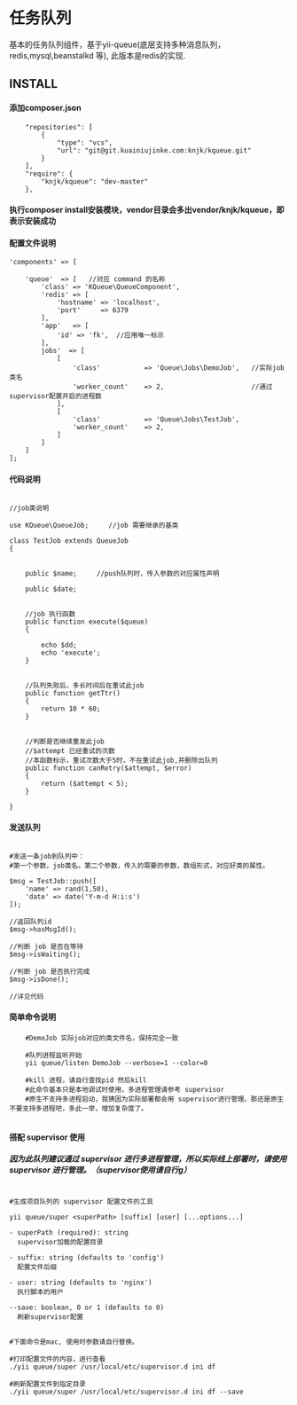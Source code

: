 任务队列
===============================

基本的任务队列组件，基于yii-queue(底层支持多种消息队列，redis,mysql,beanstalkd 等), 此版本是redis的实现.

INSTALL
-------------------
#### 添加composer.json
```
    "repositories": [
        {
            "type": "vcs",
            "url": "git@git.kuainiujinke.com:knjk/kqueue.git"
        }
    ],
    "require": {
        "knjk/kqueue": "dev-master"
    },
```

#### 执行composer install安装模块，vendor目录会多出vendor/knjk/kqueue，即表示安装成功

#### 配置文件说明


```
'components' => [

    'queue'  => [   //对应 command 的名称
        'class' => 'KQueue\QueueComponent',
        'redis' => [
            'hostname' => 'localhost',
            'port'     => 6379
        ],
        'app'   => [
            'id' => 'fk',  //应用唯一标示
        ],
        jobs'  => [
            [
                'class'           => 'Queue\Jobs\DemoJob',   //实际job类名
                'worker_count'    => 2,                      //通过supervisor配置开启的进程数
            ],
            [
                'class'           => 'Queue\Jobs\TestJob',
                'worker_count'    => 2,
            ]
        ]
    ]                                 
];
```

#### 代码说明
```
     
//job类说明

use KQueue\QueueJob;     //job 需要继承的基类

class TestJob extends QueueJob
{


    public $name;     //push队列时，传入参数的对应属性声明
    
    public $date;


    //job 执行函数
    public function execute($queue)
    {

        echo $dd;
        echo 'execute';
    }


    //队列失败后，多长时间后在重试此job
    public function getTtr()
    {
        return 10 * 60;
    }


    //判断是否继续重发此job
    //$attempt 已经重试的次数
    //本函数标示，重试次数大于5时，不在重试此job,并删除出队列
    public function canRetry($attempt, $error)
    {
        return ($attempt < 5);
    }

}

```

#### 发送队列
```

#发送一条job到队列中：
#第一个参数，job类名。第二个参数，传入的需要的参数，数组形式，对应好类的属性。

$msg = TestJob::push([
    'name' => rand(1,50),
    'date' => date('Y-m-d H:i:s')
]);

//返回队列id
$msg->hasMsgId();

//判断 job 是否在等待
$msg->isWaiting();

//判断 job 是否执行完成
$msg->isDone();

//详见代码

```

#### 简单命令说明
```
    #DemoJob 实际job对应的类文件名，保持完全一致
   
    #队列进程监听开始
    yii queue/listen DemoJob --verbose=1 --color=0    
    
    #kill 进程，请自行查找pid 然后kill
    #此命令基本只是本地调试时使用，多进程管理请参考 supervisor
    #原生不支持多进程启动，我猜因为实际部署都会用 supervisor进行管理。那还是原生不要支持多进程吧，多此一举，增加复杂度了。
    
```

#### 搭配 supervisor 使用

##### 因为此队列建议通过 supervisor 进行多进程管理，所以实际线上部署时，请使用 supervisor 进行管理。（supervisor使用请自行g）

```

#生成项目队列的 supervisor 配置文件的工具

yii queue/super <superPath> [suffix] [user] [...options...]

- superPath (required): string
  supervisor加载的配置目录

- suffix: string (defaults to 'config')
  配置文件后缀

- user: string (defaults to 'nginx')
  执行脚本的用户
  
--save: boolean, 0 or 1 (defaults to 0)
  刷新supervisor配置  
  

#下面命令是mac, 使用时参数请自行替换。
  
#打印配置文件的内容，进行查看  
./yii queue/super /usr/local/etc/supervisor.d ini df

#刷新配置文件到指定目录
./yii queue/super /usr/local/etc/supervisor.d ini df --save

```

